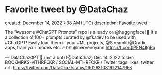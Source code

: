 # Favorite tweet by @DataChaz

created: December 14, 2022 7:38 AM (UTC)
description: Favorite tweet:

The "Awesome #ChatGPT Prompts" repo is already on @huggingface! 🤗 It's a collection of 100+ prompts curated by @fkadev to be used with #ChatGPT! Easily load them in your #ML projects, @Streamlit/@Gradio apps, train your models etc. 🔥 h/t @mervenoyann https://t.co/QlPEN4BgRq

— DataChazGPT 🤯 (not a bot) (@DataChaz) Dec 14, 2022
folder: BOOKMRKS-MTHRFCKR / SOCIAL-MTHRFCKR / Twitter
tags: likes, twitter
url: https://twitter.com/DataChaz/status/1602931031992147968